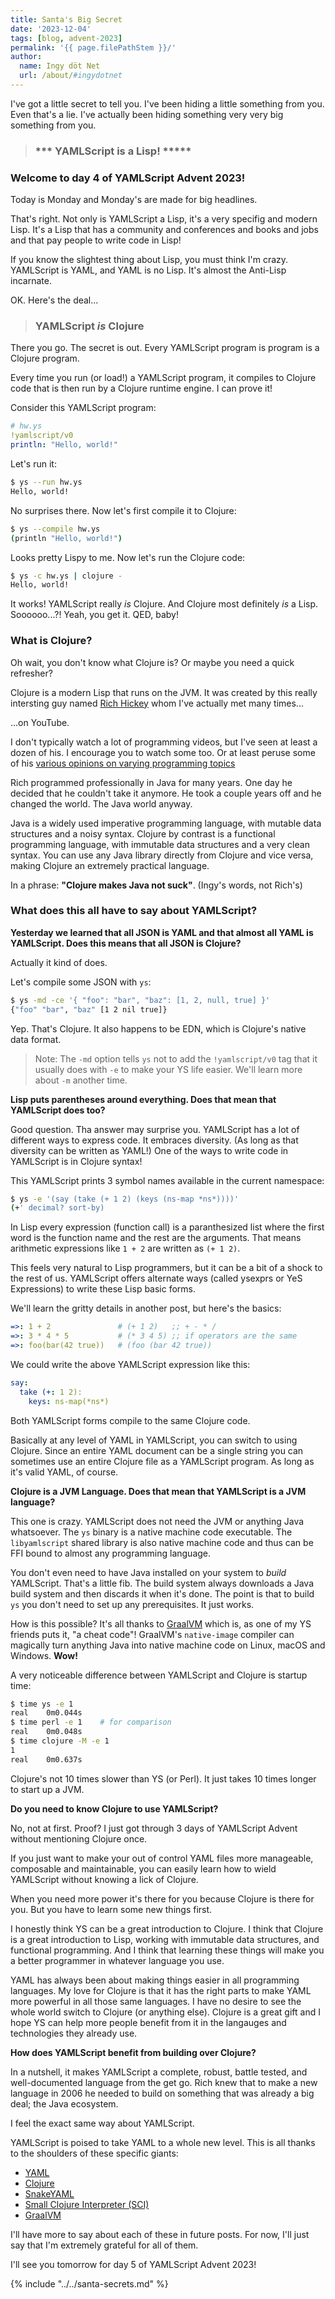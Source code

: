 ```yaml
---
title: Santa's Big Secret
date: '2023-12-04'
tags: [blog, advent-2023]
permalink: '{{ page.filePathStem }}/'
author:
  name: Ingy döt Net
  url: /about/#ingydotnet
---
```


I've got a little secret to tell you.
I've been hiding a little something from you.
Even that's a lie.
I've actually been hiding something very very big something from you.

> ### \*\*\* YAMLScript is a Lisp! \*\*\***

### Welcome to day 4 of YAMLScript Advent 2023!

Today is Monday and Monday's are made for big headlines.

That's right.
Not only is YAMLScript a Lisp, it's a very specifig and modern Lisp.
It's a Lisp that has a community and conferences and books and jobs and that pay
people to write code in Lisp!

If you know the slightest thing about Lisp, you must think I'm crazy.
YAMLScript is YAML, and YAML is no Lisp.
It's almost the Anti-Lisp incarnate.

OK. Here's the deal...

> ### YAMLScript _is_ Clojure

There you go. The secret is out.
Every YAMLScript program is program is a Clojure program.

Every time you run (or load!) a YAMLScript program, it compiles to Clojure code
that is then run by a Clojure runtime engine.
I can prove it!

Consider this YAMLScript program:

```yaml
# hw.ys
!yamlscript/v0
println: "Hello, world!"
```

Let's run it:

```bash
$ ys --run hw.ys
Hello, world!
```

No surprises there.
Now let's first compile it to Clojure:

```bash
$ ys --compile hw.ys
(println "Hello, world!")
```

Looks pretty Lispy to me.
Now let's run the Clojure code:

```bash
$ ys -c hw.ys | clojure -
Hello, world!
```

It works!
YAMLScript really _is_ Clojure.
And Clojure most definitely _is_ a Lisp.
Soooooo...?!
Yeah, you get it. QED, baby!


### What is Clojure?

Oh wait, you don't know what Clojure is?
Or maybe you need a quick refresher?

Clojure is a modern Lisp that runs on the JVM.
It was created by this really intersting guy named [Rich Hickey](
https://en.wikipedia.org/wiki/Rich_Hickey) whom I've actually met many times...

...on YouTube.

I don't typically watch a lot of programming videos, but I've seen at least a
dozen of his.
I encourage you to watch some too.
Or at least peruse some of his [various opinions on varying programming topics](
https://gist.github.com/reborg/dc8b0c96c397a56668905e2767fd697f)

Rich programmed professionally in Java for many years.
One day he decided that he couldn't take it anymore.
He took a couple years off and he changed the world.
The Java world anyway.

Java is a widely used imperative programming language, with mutable data
structures and a noisy syntax.
Clojure by contrast is a functional programming language, with immutable data
structures and a very clean syntax.
You can use any Java library directly from Clojure and vice versa, making
Clojure an extremely practical language.

In a phrase: **"Clojure makes Java not suck"**. (Ingy's words, not Rich's)


### What does this all have to say about YAMLScript?

**Yesterday we learned that all JSON is YAML and that almost all YAML is
YAMLScript.
Does this means that all JSON is Clojure?**

Actually it kind of does.

Let's compile some JSON with `ys`:

```bash
$ ys -md -ce '{ "foo": "bar", "baz": [1, 2, null, true] }'
{"foo" "bar", "baz" [1 2 nil true]}
```

Yep. That's Clojure.
It also happens to be EDN, which is Clojure's native data format.

> Note: The `-md` option tells `ys` not to add the `!yamlscript/v0` tag that it
usually does with `-e` to make your YS life easier.
We'll learn more about `-m` another time.

**Lisp puts parentheses around everything.
Does that mean that YAMLScript does too?**

Good question. Tha answer may surprise you.
YAMLScript has a lot of different ways to express code.
It embraces diversity. (As long as that diversity can be written as YAML!)
One of the ways to write code in YAMLScript is in Clojure syntax!

This YAMLScript prints 3 symbol names available in the current namespace:

```bash
$ ys -e '(say (take (+ 1 2) (keys (ns-map *ns*))))'
(+' decimal? sort-by)
```

In Lisp every expression (function call) is a paranthesized list where the first
word is the function name and the rest are the arguments.
That means arithmetic expressions like `1 + 2` are written as `(+ 1 2)`.

This feels very natural to Lisp programmers, but it can be a bit of a shock to
the rest of us.
YAMLScript offers alternate ways (called ysexprs or YeS Expressions) to write
these Lisp basic forms.

We'll learn the gritty details in another post, but here's the basics:

```yaml
=>: 1 + 2               # (+ 1 2)   ;; + - * /
=>: 3 * 4 * 5           # (* 3 4 5) ;; if operators are the same
=>: foo(bar(42 true))   # (foo (bar 42 true))
```

We could write the above YAMLScript expression like this:

```yaml
say:
  take (+: 1 2):
    keys: ns-map(*ns*)
```

Both YAMLScript forms compile to the same Clojure code.

Basically at any level of YAML in YAMLScript, you can switch to using Clojure.
Since an entire YAML document can be a single string you can sometimes use an
entire Clojure file as a YAMLScript program.
As long as it's valid YAML, of course.


**Clojure is a JVM Language.
Does that mean that YAMLScript is a JVM language?**

This one is crazy.
YAMLScript does not need the JVM or anything Java whatsoever.
The `ys` binary is a native machine code executable.
The `libyamlscript` shared library is also native machine code and thus can be
FFI bound to almost any programming language.

You don't even need to have Java installed on your system to *build* YAMLScript.
That's a little fib.
The build system always downloads a Java build system and then discards it when
it's done.
The point is that to build `ys` you don't need to set up any prerequisites.
It just works.

How is this possible?
It's all thanks to [GraalVM](https://www.graalvm.org/) which is, as one of my YS
friends puts it, "a cheat code"!
GraalVM's `native-image` compiler can magically turn anything Java into native
machine code on Linux, macOS and Windows.
**Wow!**

A very noticeable difference between YAMLScript and Clojure is startup time:

```bash
$ time ys -e 1
real    0m0.044s
$ time perl -e 1    # for comparison
real    0m0.048s
$ time clojure -M -e 1
1
real    0m0.637s
```

Clojure's not 10 times slower than YS (or Perl).
It just takes 10 times longer to start up a JVM.


**Do you need to know Clojure to use YAMLScript?**

No, not at first.
Proof?
I just got through 3 days of YAMLScript Advent without mentioning Clojure once.

If you just want to make your out of control YAML files more manageable,
composable and maintainable, you can easily learn how to wield YAMLScript
without knowing a lick of Clojure.

When you need more power it's there for you because Clojure is there for you.
But you have to learn some new things first.

I honestly think YS can be a great introduction to Clojure.
I think that Clojure is a great introduction to Lisp, working with immutable
data structures, and functional programming.
And I think that learning these things will make you a better programmer in
whatever language you use.

YAML has always been about making things easier in all programming languages.
My love for Clojure is that it has the right parts to make YAML more powerful
in all those same languages.
I have no desire to see the whole world switch to Clojure (or anything else).
Clojure is a great gift and I hope YS can help more people benefit from it in
the langauges and technologies they already use.


**How does YAMLScript benefit from building over Clojure?**

In a nutshell, it makes YAMLScript a complete, robust, battle tested, and
well-documented language from the get go.
Rich knew that to make a new language in 2006 he needed to build on something
that was already a big deal; the Java ecosystem.

I feel the exact same way about YAMLScript.

YAMLScript is poised to take YAML to a whole new level.
This is all thanks to the shoulders of these specific giants:

* [YAML](https://yaml.org/)
* [Clojure](https://clojure.org/)
* [SnakeYAML](https://bitbucket.org/asomov/snakeyaml/src/master/)
* [Small Clojure Interpreter (SCI)](https://github.com/babashka/sci)
* [GraalVM](https://www.graalvm.org/)

I'll have more to say about each of these in future posts.
For now, I'll just say that I'm extremely grateful for all of them.

I'll see you tomorrow for day 5 of YAMLScript Advent 2023!


{% include "../../santa-secrets.md" %}
